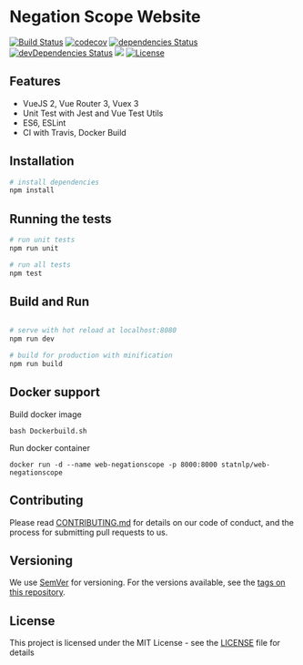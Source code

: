 # Negation Scope Website
[![Build Status](https://travis-ci.org/sutd-statnlp/web-negationscope.svg?branch=master)](https://travis-ci.org/sutd-statnlp/web-negationscope)
[![codecov](https://codecov.io/gh/sutd-statnlp/web-negationscope/branch/master/graph/badge.svg)](https://codecov.io/gh/sutd-statnlp/web-negationscope)
[![dependencies Status](https://david-dm.org/sutd-statnlp/web-negationscope/status.svg)](https://david-dm.org/sutd-statnlp/web-negationscope)
[![devDependencies Status](https://david-dm.org/sutd-statnlp/web-negationscope/dev-status.svg)](https://david-dm.org/sutd-statnlp/web-negationscope?type=dev)
[![](https://images.microbadger.com/badges/image/statnlp/web-negationscope.svg)](https://microbadger.com/images/statnlp/web-negationscope)
[![License](https://img.shields.io/badge/license-MIT-blue.svg)](https://github.com/sutd-statnlp/web-negationscope/blob/master/LICENSE)

## Features
- VueJS 2, Vue Router 3, Vuex 3
- Unit Test with Jest and Vue Test Utils
- ES6, ESLint
- CI with Travis, Docker Build

## Installation

``` bash
# install dependencies
npm install

```

## Running the tests

``` bash
# run unit tests
npm run unit

# run all tests
npm test
```

## Build and Run

``` bash

# serve with hot reload at localhost:8080
npm run dev

# build for production with minification
npm run build

```

## Docker support

Build docker image

```
bash Dockerbuild.sh
```

Run docker container

```
docker run -d --name web-negationscope -p 8000:8000 statnlp/web-negationscope
```

## Contributing

Please read [CONTRIBUTING.md](CONTRIBUTING.md) for details on our code of conduct, and the process for submitting pull requests to us.

## Versioning

We use [SemVer](http://semver.org/) for versioning. For the versions available, see the [tags on this repository](https://github.com/sutd-statnlp/web-negationscope/tags).

## License

This project is licensed under the MIT License - see the [LICENSE](LICENSE) file for details
